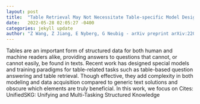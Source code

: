 ```yaml
---
layout: post
title:  "Table Retrieval May Not Necessitate Table-specific Model Design"
date:   2022-05-28 02:05:27 -0400
categories: jekyll update
author: "Z Wang, Z Jiang, E Nyberg, G Neubig - arXiv preprint arXiv:2205.09843, 2022"
---
```

Tables are an important form of structured data for both human and machine readers alike, providing answers to questions that cannot, or cannot easily, be found in texts. Recent work has designed special models and training paradigms for table-related tasks such as table-based question answering and table retrieval. Though effective, they add complexity in both modeling and data acquisition compared to generic text solutions and obscure which elements are truly beneficial. In this work, we focus on  Cites: UnifiedSKG: Unifying and Multi-Tasking Structured Knowledge 